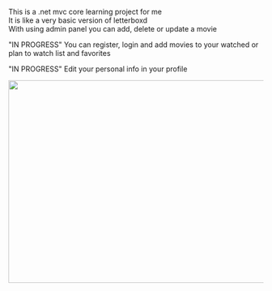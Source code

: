 This is a .net mvc core learning project for me  
It is like a very basic version of letterboxd  
With using admin panel you can add, delete or update a movie  

"IN PROGRESS" You can register, login and add movies to your watched or plan to watch list and favorites

"IN PROGRESS" Edit your personal info in your profile 

<img src="https://i.imgur.com/096zbxI.png" width="800" height="400">

 

